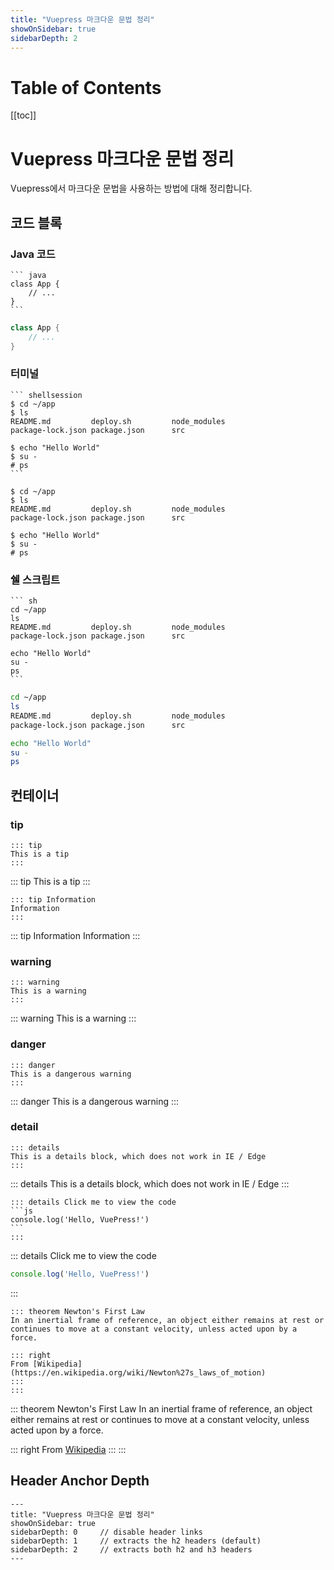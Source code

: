 ```yaml
---
title: "Vuepress 마크다운 문법 정리"
showOnSidebar: true
sidebarDepth: 2
---
```


# Table of Contents
[[toc]]

# Vuepress 마크다운 문법 정리
Vuepress에서 마크다운 문법을 사용하는 방법에 대해 정리합니다.

## 코드 블록
### Java 코드
````
``` java
class App {
    // ...
}
```
````

```java
class App {
    // ...
}
```
### 터미널
````
``` shellsession
$ cd ~/app
$ ls
README.md         deploy.sh         node_modules      
package-lock.json package.json      src

$ echo "Hello World"
$ su -
# ps
```
````
``` shellsession
$ cd ~/app
$ ls
README.md         deploy.sh         node_modules      
package-lock.json package.json      src

$ echo "Hello World"
$ su -
# ps
```

### 쉘 스크립트
````
``` sh
cd ~/app
ls
README.md         deploy.sh         node_modules      
package-lock.json package.json      src

echo "Hello World"
su -
ps
```
````
``` sh
cd ~/app
ls
README.md         deploy.sh         node_modules      
package-lock.json package.json      src

echo "Hello World"
su -
ps
```

## 컨테이너 
### tip
````
::: tip
This is a tip
:::
````

::: tip
This is a tip
:::

```
::: tip Information
Information
:::
```

::: tip Information
Information
:::

### warning
```
::: warning
This is a warning
:::
```
::: warning
This is a warning
:::

### danger
```
::: danger
This is a dangerous warning
:::
```

::: danger
This is a dangerous warning
:::

### detail

```
::: details
This is a details block, which does not work in IE / Edge
:::
```

::: details
This is a details block, which does not work in IE / Edge
:::

````
::: details Click me to view the code
```js
console.log('Hello, VuePress!')
```
:::
````

::: details Click me to view the code
```js
console.log('Hello, VuePress!')
```
:::

````
::: theorem Newton's First Law
In an inertial frame of reference, an object either remains at rest or continues to move at a constant velocity, unless acted upon by a force.

::: right
From [Wikipedia](https://en.wikipedia.org/wiki/Newton%27s_laws_of_motion)
:::
:::
````

::: theorem Newton's First Law
In an inertial frame of reference, an object either remains at rest or continues to move at a constant velocity, unless acted upon by a force.

::: right
From [Wikipedia](https://en.wikipedia.org/wiki/Newton%27s_laws_of_motion)
:::
:::

## Header Anchor Depth
```
---
title: "Vuepress 마크다운 문법 정리"
showOnSidebar: true
sidebarDepth: 0     // disable header links
sidebarDepth: 1     // extracts the h2 headers (default)
sidebarDepth: 2     // extracts both h2 and h3 headers
---
```